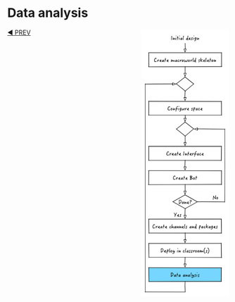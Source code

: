 # Data analysis

<img src="images/dev_process_7.png" width="200" align="right">



[:arrow_backward: PREV](tutorial_9.md)